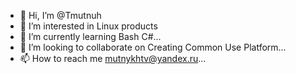 - 👋 Hi, I’m @Tmutnuh
- 👀 I’m interested in Linux products
- 🌱 I’m currently learning Bash C#...
- 💞️ I’m looking to collaborate on Creating Common Use Platform...
- 📫 How to reach me mutnykhtv@yandex.ru...

<!---
Tmutnuh/Tmutnuh is a ✨ special ✨ repository because its `README.md` (this file) appears on your GitHub profile.
You can click the Preview link to take a look at your changes.
--->
